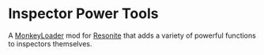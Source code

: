 Inspector Power Tools
=====================

A [MonkeyLoader](https://github.com/MonkeyModdingTroop/MonkeyLoader) mod for [Resonite](https://resonite.com/)
that adds a variety of powerful functions to inspectors themselves.
